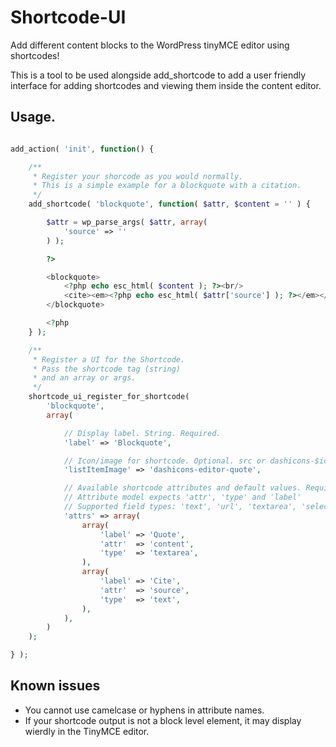 Shortcode-UI
============

Add different content blocks to the WordPress tinyMCE editor using shortcodes!

This is a tool to be used alongside add_shortcode to add a user friendly interface for adding shortcodes and viewing them inside the content editor.

## Usage.

```php

add_action( 'init', function() {

	/**
	 * Register your shorcode as you would normally.
	 * This is a simple example for a blockquote with a citation.
	 */
	add_shortcode( 'blockquote', function( $attr, $content = '' ) {

		$attr = wp_parse_args( $attr, array(
			'source' => ''
		) );

		?>

		<blockquote>
			<?php echo esc_html( $content ); ?><br/>
			<cite><em><?php echo esc_html( $attr['source'] ); ?></em></cite>
		</blockquote>

		<?php
	} );

	/**
	 * Register a UI for the Shortcode.
	 * Pass the shortcode tag (string)
	 * and an array or args.
	 */
	shortcode_ui_register_for_shortcode(
		'blockquote',
		array(

			// Display label. String. Required.
			'label' => 'Blockquote',

			// Icon/image for shortcode. Optional. src or dashicons-$icon. Defaults to carrot.
			'listItemImage' => 'dashicons-editor-quote',

			// Available shortcode attributes and default values. Required. Array.
			// Attribute model expects 'attr', 'type' and 'label'
			// Supported field types: 'text', 'url', 'textarea', 'select'
			'attrs' => array(
				array(
					'label' => 'Quote',
					'attr'  => 'content',
					'type'  => 'textarea',
				),
				array(
					'label' => 'Cite',
					'attr'  => 'source',
					'type'  => 'text',
				),
			),
		)
	);

} );
````

## Known issues

* You cannot use camelcase or hyphens in attribute names.
* If your shortcode output is not a block level element, it may display wierdly in the TinyMCE editor.
